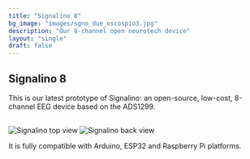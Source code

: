 ```yaml
---
title: "Signalino 8"
bg_image: "images/sgno_due_oscospio3.jpg"
description: "Our 8-channel open neurotech device"
layout: "single"
draft: false
---
```


## Signalino 8

This is our latest prototype of Signalino: an open-source, low-cost, 8-channel EEG device based on the ADS1299.

<img src="/images/signalino8_top.jpg" alt="Signalino top view" style="max-width: 100%; margin-top: 1rem;" />

<img src="/images/signalino8_back.jpg" alt="Signalino back view" style="max-width: 100%; margin-top: 1rem;" />

It is fully compatible with Arduino, ESP32 and Raspberry Pi platforms.

